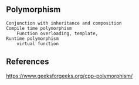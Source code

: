 ## Polymorphism
    Conjunction with inheritance and composition
    Compile time polymorphism
        Function overloading, template, 
    Runtime polymorphism
        virtual function
    
## References
https://www.geeksforgeeks.org/cpp-polymorphism/